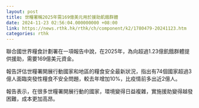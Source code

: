 ```yaml
---
layout: post
title: 世糧署稱2025年需169億美元用於援助飢餓群體
date: 2024-11-23 02:56:04.000000000 +08:00
link: https://news.rthk.hk/rthk/ch/component/k2/1780479-20241123.htm
categories: rthk
---
```


聯合國世界糧食計劃署在一項報告中說，在2025年，為向超過1.23億飢餓群體提供援助，需要169億美元資金。

報告評估世糧署開展行動國家和地區的糧食安全最新狀況，指出有74個國家超過3億人面臨突發性糧食不安全問題，較去年增加10%，比疫情前多出近2億人。

報告表示，在很多世糧署開展行動的國家，環境變得日益複雜，實施援助變得越發困難，成本更加高昂。
